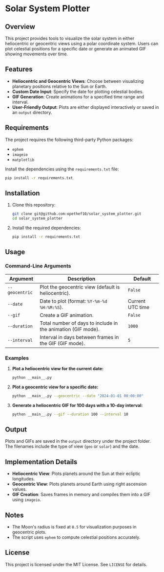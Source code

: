 # Solar System Plotter

## Overview
This project provides tools to visualize the solar system in either heliocentric or geocentric views using a polar coordinate system. Users can plot celestial positions for a specific date or generate an animated GIF showing movements over time.

## Features
- **Heliocentric and Geocentric Views**: Choose between visualizing planetary positions relative to the Sun or Earth.
- **Custom Date Input**: Specify the date for plotting celestial bodies.
- **GIF Generation**: Create animations for a specified time range and interval.
- **User-Friendly Output**: Plots are either displayed interactively or saved in an `output` directory.

## Requirements
The project requires the following third-party Python packages:

- `ephem`
- `imageio`
- `matplotlib`

Install the dependencies using the `requirements.txt` file:

```bash
pip install -r requirements.txt
```

## Installation
1. Clone this repository:
   ```bash
   git clone git@github.com:opethef10/solar_system_plotter.git
   cd solar_system_plotter
   ```
2. Install the required dependencies:
   ```bash
   pip install -r requirements.txt
   ```

## Usage

### Command-Line Arguments
| Argument        | Description                                                   | Default                       |
|-----------------|---------------------------------------------------------------|-------------------------------|
| `--geocentric`  | Plot the geocentric view (default is heliocentric).            | `False`                       |
| `--date`        | Date to plot (format: `%Y-%m-%d %H:%M:%S`).                   | Current UTC time              |
| `--gif`         | Create a GIF animation.                                       | `False`                       |
| `--duration`    | Total number of days to include in the animation (GIF mode).  | `1000`                        |
| `--interval`    | Interval in days between frames in the GIF (GIF mode).        | `5`                           |

### Examples

1. **Plot a heliocentric view for the current date:**
   ```bash
   python __main__.py
   ```

2. **Plot a geocentric view for a specific date:**
   ```bash
   python __main__.py --geocentric --date "2024-01-01 00:00:00"
   ```

3. **Generate a heliocentric GIF for 100 days with a 10-day interval:**
   ```bash
   python __main__.py --gif --duration 100 --interval 10
   ```

## Output
Plots and GIFs are saved in the `output` directory under the project folder. The filenames include the type of view (`geo` or `solar`) and the date.

## Implementation Details
- **Heliocentric View**: Plots planets around the Sun at their ecliptic longitudes.
- **Geocentric View**: Plots planets around Earth using right ascension values.
- **GIF Creation**: Saves frames in memory and compiles them into a GIF using `imageio`.

## Notes
- The Moon's radius is fixed at `0.5` for visualization purposes in geocentric plots.
- The script uses `ephem` to compute celestial positions accurately.

## License
This project is licensed under the MIT License. See `LICENSE` for details.
